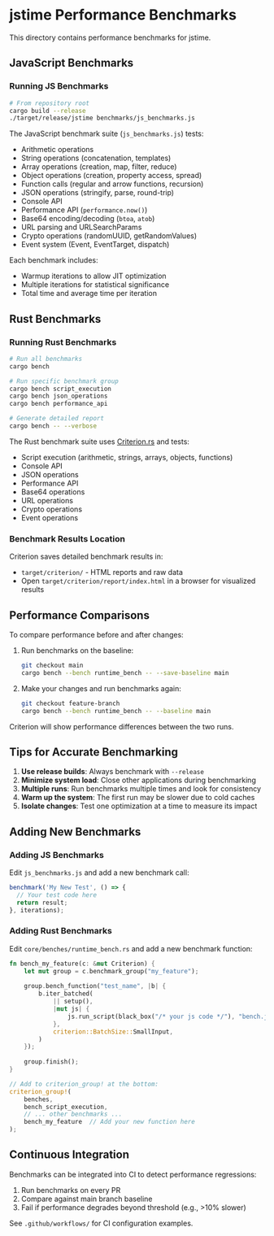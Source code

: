 # jstime Performance Benchmarks

This directory contains performance benchmarks for jstime.

## JavaScript Benchmarks

### Running JS Benchmarks

```bash
# From repository root
cargo build --release
./target/release/jstime benchmarks/js_benchmarks.js
```

The JavaScript benchmark suite (`js_benchmarks.js`) tests:
- Arithmetic operations
- String operations (concatenation, templates)
- Array operations (creation, map, filter, reduce)
- Object operations (creation, property access, spread)
- Function calls (regular and arrow functions, recursion)
- JSON operations (stringify, parse, round-trip)
- Console API
- Performance API (`performance.now()`)
- Base64 encoding/decoding (`btoa`, `atob`)
- URL parsing and URLSearchParams
- Crypto operations (randomUUID, getRandomValues)
- Event system (Event, EventTarget, dispatch)

Each benchmark includes:
- Warmup iterations to allow JIT optimization
- Multiple iterations for statistical significance
- Total time and average time per iteration

## Rust Benchmarks

### Running Rust Benchmarks

```bash
# Run all benchmarks
cargo bench

# Run specific benchmark group
cargo bench script_execution
cargo bench json_operations
cargo bench performance_api

# Generate detailed report
cargo bench -- --verbose
```

The Rust benchmark suite uses [Criterion.rs](https://github.com/bheisler/criterion.rs) and tests:
- Script execution (arithmetic, strings, arrays, objects, functions)
- Console API
- JSON operations
- Performance API
- Base64 operations
- URL operations
- Crypto operations
- Event operations

### Benchmark Results Location

Criterion saves detailed benchmark results in:
- `target/criterion/` - HTML reports and raw data
- Open `target/criterion/report/index.html` in a browser for visualized results

## Performance Comparisons

To compare performance before and after changes:

1. Run benchmarks on the baseline:
   ```bash
   git checkout main
   cargo bench --bench runtime_bench -- --save-baseline main
   ```

2. Make your changes and run benchmarks again:
   ```bash
   git checkout feature-branch
   cargo bench --bench runtime_bench -- --baseline main
   ```

Criterion will show performance differences between the two runs.

## Tips for Accurate Benchmarking

1. **Use release builds**: Always benchmark with `--release`
2. **Minimize system load**: Close other applications during benchmarking
3. **Multiple runs**: Run benchmarks multiple times and look for consistency
4. **Warm up the system**: The first run may be slower due to cold caches
5. **Isolate changes**: Test one optimization at a time to measure its impact

## Adding New Benchmarks

### Adding JS Benchmarks

Edit `js_benchmarks.js` and add a new benchmark call:

```javascript
benchmark('My New Test', () => {
  // Your test code here
  return result;
}, iterations);
```

### Adding Rust Benchmarks

Edit `core/benches/runtime_bench.rs` and add a new benchmark function:

```rust
fn bench_my_feature(c: &mut Criterion) {
    let mut group = c.benchmark_group("my_feature");
    
    group.bench_function("test_name", |b| {
        b.iter_batched(
            || setup(),
            |mut js| {
                js.run_script(black_box("/* your js code */"), "bench.js")
            },
            criterion::BatchSize::SmallInput,
        )
    });
    
    group.finish();
}

// Add to criterion_group! at the bottom:
criterion_group!(
    benches,
    bench_script_execution,
    // ... other benchmarks ...
    bench_my_feature  // Add your new function here
);
```

## Continuous Integration

Benchmarks can be integrated into CI to detect performance regressions:

1. Run benchmarks on every PR
2. Compare against main branch baseline
3. Fail if performance degrades beyond threshold (e.g., >10% slower)

See `.github/workflows/` for CI configuration examples.
